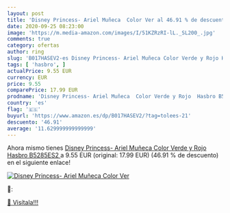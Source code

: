 ```yaml
---
layout: post
title: 'Disney Princess- Ariel Muñeca  Color Ver al 46.91 % de descuento'
date: 2020-09-25 08:23:00
image: 'https://m.media-amazon.com/images/I/51KZRzRI-lL._SL200_.jpg'
comments: true
category: ofertas
author: ring
slug: 'B017HASEV2-es Disney Princess- Ariel Muñeca Color Verde y Rojo Hasbro...'
tags: [ 'hasbro', ]
actualPrice: 9.55 EUR
currency: EUR
price: 9.55
comparePrice: 17.99 EUR
prodname: 'Disney Princess- Ariel Muñeca  Color Verde y Rojo  Hasbro B5285ES2 '
country: 'es'
flag: '🇪🇸'
buyurl: 'https://www.amazon.es/dp/B017HASEV2/?tag=tolees-21'
descuento: '46.91'
average: '11.629999999999999'
---
```


Ahora mismo tienes [Disney Princess- Ariel Muñeca  Color Verde y Rojo  Hasbro B5285ES2 ](https://www.amazon.es/dp/B017HASEV2/?tag=tolees-21) a 9.55 EUR (original: 17.99 EUR) (46.91 %  de descuento) en el siguiente enlace!

[![Disney Princess- Ariel Muñeca  Color Ver](https://m.media-amazon.com/images/I/51KZRzRI-lL._SL200_.jpg)](https://www.amazon.es/dp/B017HASEV2/?tag=tolees-21)

🔎:


[🛒 Visítala!!!](https://www.amazon.es/dp/B017HASEV2/?tag=tolees-21)
